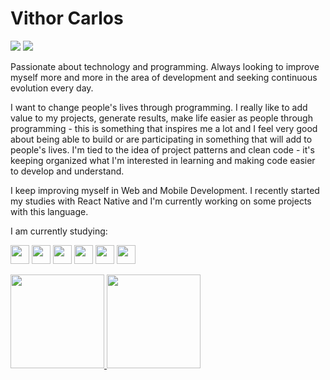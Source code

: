 # Vithor Carlos

<div>
<a href = "mailto:vithor.carlos3@gmail.com"><img src="https://img.shields.io/badge/vithor.carlos3@gmail.com-D14836?style=for-the-badge&logo=gmail&logoColor=white" target="_blank"></a>
<a href="https://www.linkedin.com/in/vithor-carlos-santos-de-oliveira-ba9b91165/" target="_blank"><img src="https://img.shields.io/badge/-LinkedIn-%230077B5?style=for-the-badge&logo=linkedin&logoColor=white" target="_blank"></a>   
</div>

Passionate about technology and programming. Always looking to improve myself more and more in the area of development and seeking continuous evolution every day.

I want to change people's lives through programming. I really like to add value to my projects, generate results, make life easier as people through programming - this is something that inspires me a lot and I feel very good about being able to build or are participating in something that will add to people's lives.
I'm tied to the idea of project patterns and clean code - it's keeping organized what I'm interested in learning and making code easier to develop and understand.

I keep improving myself in Web and Mobile Development.
I recently started my studies with React Native and I'm currently working on some projects with this language.

I am currently studying:

<img src="https://cdn.jsdelivr.net/gh/devicons/devicon/icons/react/react-original-wordmark.svg" width="30" height="30"/>  <img src="https://cdn.jsdelivr.net/gh/devicons/devicon/icons/javascript/javascript-original.svg" width="30" height="30"/>  <img src="https://cdn.jsdelivr.net/gh/devicons/devicon/icons/nodejs/nodejs-plain-wordmark.svg" width="30" height="30"/>  <img src="https://cdn.jsdelivr.net/gh/devicons/devicon/icons/html5/html5-original-wordmark.svg" width="30" height="30"/> <img src="https://cdn.jsdelivr.net/gh/devicons/devicon/icons/css3/css3-original-wordmark.svg" width="30" height="30"/>  <img src="https://cdn.jsdelivr.net/gh/devicons/devicon/icons/php/php-original.svg" width="30" height="30"/> 

<div>
<a href="https://github.com/VithorCarlos">
<img height="150em" src="https://github-readme-stats.vercel.app/api/top-langs/?username=VithorCarlos&layout=compact&langs_count=7&theme=tokyonight"/>
<img height="150em" src="https://github-readme-stats.vercel.app/api?username=VithorCarlos&show_icons=true&theme=tokyonight&include_all_commits=true&count_private=true"/>
</div>









